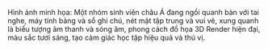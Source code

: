 Hình ảnh minh họa: Một nhóm sinh viên châu Á đang ngồi quanh bàn với tai nghe, máy tính bảng và sổ ghi chú, nét mặt tập trung và vui vẻ, xung quanh là biểu tượng âm thanh và sóng âm, phong cách đồ họa 3D Render hiện đại, màu sắc tươi sáng, tạo cảm giác học tập hiệu quả và thú vị.